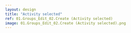 ```yaml
---
layout: design
title: "Activity selected"
ref: 01.Groups_Edit_02.Create (Activity selected)
image: 01.Groups_Edit_02.Create (Activity selected).png
---
```

